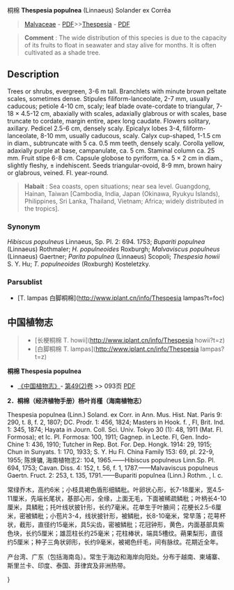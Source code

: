 桐棉 **Thespesia populnea** (Linnaeus) Solander ex Corrêa

> [Malvaceae](http://www.iplant.cn/info/Malvaceae?t=foc) - [PDF](http://www.iplant.cn/foc/pdf/Malvaceae.pdf)>>[Thespesia](http://www.iplant.cn/info/Thespesia?t=foc) - [PDF](http://www.iplant.cn/foc/pdf/Thespesia.pdf)


> **Comment** : 
> The wide distribution of this species is due to the capacity of its fruits to float in seawater and stay alive for months. It is often cultivated as a shade tree.

## Description

Trees or shrubs, evergreen, 3-6 m tall. Branchlets with minute brown peltate scales, sometimes dense. Stipules filiform-lanceolate, 2-7 mm, usually caducous; petiole 4-10 cm, scaly; leaf blade ovate-cordate to triangular, 7-18 × 4.5-12 cm, abaxially with scales, adaxially glabrous or with scales, base truncate to cordate, margin entire, apex long caudate. Flowers solitary, axillary. Pedicel 2.5-6 cm, densely scaly. Epicalyx lobes 3-4, filiform-lanceolate, 8-10 mm, usually caducous, scaly. Calyx cup-shaped, 1-1.5 cm in diam., subtruncate with 5 ca. 0.5 mm teeth, densely scaly. Corolla yellow, adaxially purple at base, campanulate, ca. 5 cm. Staminal column ca. 25 mm. Fruit stipe 6-8 cm. Capsule globose to pyriform, ca. 5 × 2 cm in diam., slightly fleshy, ± indehiscent. Seeds triangular-ovoid, 8-9 mm, brown hairy or glabrous, veined. Fl. year-round.


> **Habait** : 
> Sea coasts, open situations; near sea level. Guangdong, Hainan, Taiwan [Cambodia, India, Japan (Okinawa, Ryukyu Islands), Philippines, Sri Lanka, Thailand, Vietnam; Africa; widely distributed in the tropics].

### Synonym
*Hibiscus populneus* Linnaeus, Sp. Pl. 2: 694. 1753; *Bupariti populnea* (Linnaeus) Rothmaler; *H. populneoides* Roxburgh; *Malvaviscus populneus* (Linnaeus) Gaertner; *Parita populnea* (Linnaeus) Scopoli; *Thespesia howii* S. Y. Hu; *T. populneoides* (Roxburgh) Kosteletzky.



### Parsublist

* [T.  lampas  白脚桐棉](http://www.iplant.cn/info/Thespesia lampas?t=foc)

## 中国植物志

> * [长梗桐棉  T.  howii](http://www.iplant.cn/info/Thespesia howii?t=z)
> * [白脚桐棉  T.  lampas](http://www.iplant.cn/info/Thespesia lampas?t=z)


**桐棉 Thespesia populnea**

* [《中国植物志》](http://www.iplant.cn/frps)- [第49(2)卷](http://www.iplant.cn/frps/vol/49(2)) >> 093页 [PDF](http://www.iplant.cn/frps/pdf/49(2)/093.PDF)


**2．桐棉（经济植物手册）杨叶肖槿（海南植物志）**

Thespesia populnea (Linn.) Soland. ex Corr. in Ann. Mus. Hist. Nat. Paris 9: 290, t. 8, f. 2, 1807; DC. Prodr. 1: 456, 1824; Masters in Hook. f. , Fl, Brit. Ind. 1: 345, 1874; Hayata in Journ. Coll. Sci. Univ. Tokyo 30 (1): 48, 1911 (Mat. Fl. Formosa); et Ic. Pl. Formosa: 100, 1911; Gagnep. in Lecte. Fl, Gen. Indo-Chine 1: 436, 1910; Tutcher in Rep. Bot. For. Dep. Hongk. 1914: 29, 1915; Chun in Sunyats. 1: 170, 1933; S. Y. Hu Fl. China Family 153: 69, pl. 22-9, 1955; 陈焕镛, 海南植物志2: 104, 1965.——Hibiscus populneus Linn.Sp. Pl. 694, 1753; Cavan. Diss. 4: 152, t. 56, f. 1, 1787.——Malvaviscus populneus Gaertn. Fruct. 2: 253, t. 135, 1791.——Bupariti populnea (Linn.) Rothm. , l. c.

常绿乔木，高约6米；小枝具褐色盾形细鳞秕。叶卵状心形，长7-18厘米，宽4.5-11厘米，先端长尾状，基部心形，全缘，上面无毛，下面被稀疏鳞秕；叶柄长4-10厘米，具鳞秕；托叶线状披针形，长约7毫米。花单生于叶腋间；花梗长2.5-6厘米，密被鳞秕；小苞片3-4，线状披针形，被鳞秕，长8-10毫米，常早落；花萼杯状，截形，直径约15毫米，具5尖齿，密被鳞秕；花冠钟形，黄色，内面基部具紫色块，长约5厘米；雄蕊柱长约25毫米；花柱棒状，端具5槽纹。蒴果梨形，直径约5厘米；种子三角状卵形，长约9毫米，被褐色纤毛，间有脉纹。花期近全年。

产台湾、广东（包括海南岛）。常生于海边和海岸向阳处。分布于越南、柬埔寨、斯里兰卡、印度、泰国、菲律宾及非洲热带。



}